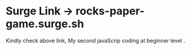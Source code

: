 # Surge Link ->  rocks-paper-game.surge.sh

Kindly check above link, My second javaScrip coding at beginner level . 
